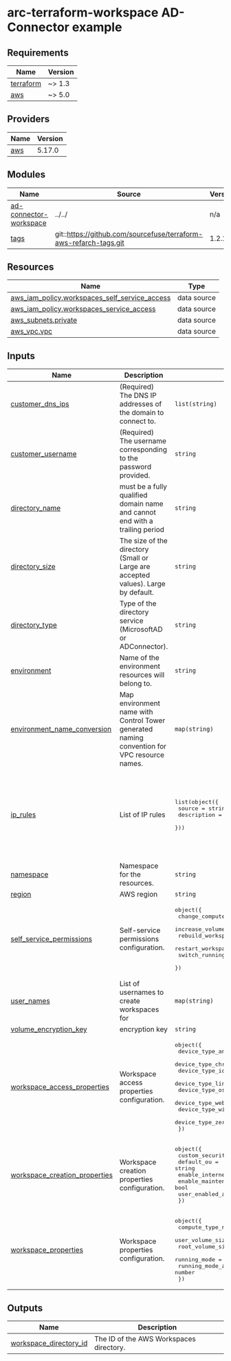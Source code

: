 # arc-terraform-workspace AD-Connector example

<!-- BEGINNING OF PRE-COMMIT-TERRAFORM DOCS HOOK -->
## Requirements

| Name | Version |
|------|---------|
| <a name="requirement_terraform"></a> [terraform](#requirement\_terraform) | ~> 1.3 |
| <a name="requirement_aws"></a> [aws](#requirement\_aws) | ~> 5.0 |

## Providers

| Name | Version |
|------|---------|
| <a name="provider_aws"></a> [aws](#provider\_aws) | 5.17.0 |

## Modules

| Name | Source | Version |
|------|--------|---------|
| <a name="module_ad-connector-workspace"></a> [ad-connector-workspace](#module\_ad-connector-workspace) | ../../ | n/a |
| <a name="module_tags"></a> [tags](#module\_tags) | git::https://github.com/sourcefuse/terraform-aws-refarch-tags.git | 1.2.1 |

## Resources

| Name | Type |
|------|------|
| [aws_iam_policy.workspaces_self_service_access](https://registry.terraform.io/providers/hashicorp/aws/latest/docs/data-sources/iam_policy) | data source |
| [aws_iam_policy.workspaces_service_access](https://registry.terraform.io/providers/hashicorp/aws/latest/docs/data-sources/iam_policy) | data source |
| [aws_subnets.private](https://registry.terraform.io/providers/hashicorp/aws/latest/docs/data-sources/subnets) | data source |
| [aws_vpc.vpc](https://registry.terraform.io/providers/hashicorp/aws/latest/docs/data-sources/vpc) | data source |

## Inputs

| Name | Description | Type | Default | Required |
|------|-------------|------|---------|:--------:|
| <a name="input_customer_dns_ips"></a> [customer\_dns\_ips](#input\_customer\_dns\_ips) | (Required) The DNS IP addresses of the domain to connect to. | `list(string)` | `[]` | no |
| <a name="input_customer_username"></a> [customer\_username](#input\_customer\_username) | (Required) The username corresponding to the password provided. | `string` | `""` | no |
| <a name="input_directory_name"></a> [directory\_name](#input\_directory\_name) | must be a fully qualified domain name and cannot end with a trailing period | `string` | `"poc.woebothealth.com"` | no |
| <a name="input_directory_size"></a> [directory\_size](#input\_directory\_size) | The size of the directory (Small or Large are accepted values). Large by default. | `string` | `"Small"` | no |
| <a name="input_directory_type"></a> [directory\_type](#input\_directory\_type) | Type of the directory service (MicrosoftAD or ADConnector). | `string` | `"ADConnector"` | no |
| <a name="input_environment"></a> [environment](#input\_environment) | Name of the environment resources will belong to. | `string` | `"dev"` | no |
| <a name="input_environment_name_conversion"></a> [environment\_name\_conversion](#input\_environment\_name\_conversion) | Map environment name with Control Tower generated naming convention for VPC resource names. | `map(string)` | <pre>{<br>  "dev": "Non-Prod"<br>}</pre> | no |
| <a name="input_ip_rules"></a> [ip\_rules](#input\_ip\_rules) | List of IP rules | <pre>list(object({<br>    source      = string<br>    description = string<br>  }))</pre> | <pre>[<br>  {<br>    "description": "NAT",<br>    "source": "150.24.14.0/24"<br>  },<br>  {<br>    "description": "NAT",<br>    "source": "125.191.14.85/32"<br>  }<br>]</pre> | no |
| <a name="input_namespace"></a> [namespace](#input\_namespace) | Namespace for the resources. | `string` | `"woebot"` | no |
| <a name="input_region"></a> [region](#input\_region) | AWS region | `string` | `"us-west-2"` | no |
| <a name="input_self_service_permissions"></a> [self\_service\_permissions](#input\_self\_service\_permissions) | Self-service permissions configuration. | <pre>object({<br>    change_compute_type  = bool<br>    increase_volume_size = bool<br>    rebuild_workspace    = bool<br>    restart_workspace    = bool<br>    switch_running_mode  = bool<br>  })</pre> | <pre>{<br>  "change_compute_type": false,<br>  "increase_volume_size": false,<br>  "rebuild_workspace": false,<br>  "restart_workspace": true,<br>  "switch_running_mode": false<br>}</pre> | no |
| <a name="input_user_names"></a> [user\_names](#input\_user\_names) | List of usernames to create workspaces for | `map(string)` | `{}` | no |
| <a name="input_volume_encryption_key"></a> [volume\_encryption\_key](#input\_volume\_encryption\_key) | encryption key | `string` | `""` | no |
| <a name="input_workspace_access_properties"></a> [workspace\_access\_properties](#input\_workspace\_access\_properties) | Workspace access properties configuration. | <pre>object({<br>    device_type_android    = string<br>    device_type_chromeos   = string<br>    device_type_ios        = string<br>    device_type_linux      = string<br>    device_type_osx        = string<br>    device_type_web        = string<br>    device_type_windows    = string<br>    device_type_zeroclient = string<br>  })</pre> | <pre>{<br>  "device_type_android": "ALLOW",<br>  "device_type_chromeos": "ALLOW",<br>  "device_type_ios": "ALLOW",<br>  "device_type_linux": "ALLOW",<br>  "device_type_osx": "ALLOW",<br>  "device_type_web": "DENY",<br>  "device_type_windows": "ALLOW",<br>  "device_type_zeroclient": "ALLOW"<br>}</pre> | no |
| <a name="input_workspace_creation_properties"></a> [workspace\_creation\_properties](#input\_workspace\_creation\_properties) | Workspace creation properties configuration. | <pre>object({<br>    custom_security_group_id            = string<br>    default_ou                          = string<br>    enable_internet_access              = bool<br>    enable_maintenance_mode             = bool<br>    user_enabled_as_local_administrator = bool<br>  })</pre> | <pre>{<br>  "custom_security_group_id": "",<br>  "default_ou": "",<br>  "enable_internet_access": false,<br>  "enable_maintenance_mode": true,<br>  "user_enabled_as_local_administrator": true<br>}</pre> | no |
| <a name="input_workspace_properties"></a> [workspace\_properties](#input\_workspace\_properties) | Workspace properties configuration. | <pre>object({<br>    compute_type_name                         = string<br>    user_volume_size_gib                      = number<br>    root_volume_size_gib                      = number<br>    running_mode                              = string<br>    running_mode_auto_stop_timeout_in_minutes = number<br>  })</pre> | <pre>{<br>  "compute_type_name": "POWERPRO",<br>  "root_volume_size_gib": 175,<br>  "running_mode": "ALWAYS_ON",<br>  "running_mode_auto_stop_timeout_in_minutes": 60,<br>  "user_volume_size_gib": 100<br>}</pre> | no |

## Outputs

| Name | Description |
|------|-------------|
| <a name="output_workspace_directory_id"></a> [workspace\_directory\_id](#output\_workspace\_directory\_id) | The ID of the AWS Workspaces directory. |
<!-- END OF PRE-COMMIT-TERRAFORM DOCS HOOK -->
